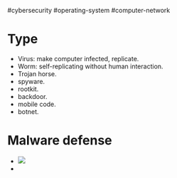#cybersecurity #operating-system #computer-network 

# Type
- Virus: make computer infected, replicate.
- Worm: self-replicating without human interaction.
- Trojan horse.
- spyware.
- rootkit.
- backdoor.
- mobile code.
- botnet.
# Malware defense
- ![](Pasted%20image%2020240516152635.png)
- 

